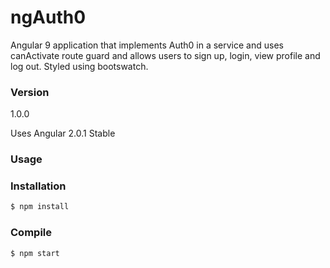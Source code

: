 # ngAuth0

Angular 9 application that implements Auth0 in a service and uses canActivate route guard and allows users to sign up, login, view profile and log out. Styled using bootswatch.

### Version
1.0.0

Uses Angular 2.0.1 Stable

### Usage


### Installation

```sh
$ npm install
```

### Compile


```sh
$ npm start
```
